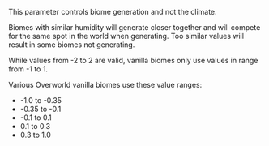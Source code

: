 This parameter controls biome generation and not the climate.

Biomes with similar humidity will generate closer together and will compete for the same spot in the world when generating. Too similar values will result in some biomes not generating.

While values from -2 to 2 are valid, vanilla biomes only use values in range from -1 to 1.

Various Overworld vanilla biomes use these value ranges:

* -1.0 to -0.35
* -0.35 to -0.1
* -0.1 to 0.1
* 0.1 to 0.3
* 0.3 to 1.0